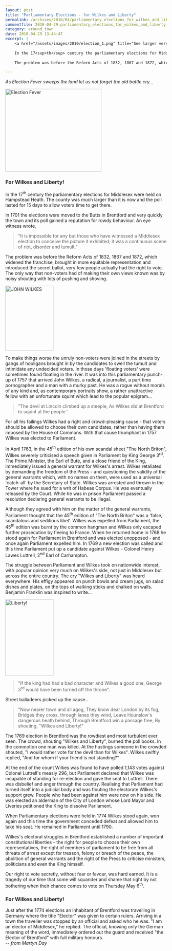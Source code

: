 ```yaml
---
layout: post
title: "Parliamentary Elections - for Wilkes and Liberty"
permalink: /archives/2010/04/parliamentary_elections_for_wilkes_and_liberty.html
commentfile: 2010-04-29-parliamentary_elections_for_wilkes_and_liberty
category: around_town
date: 2010-04-29 13:44:47
excerpt: |
    <a href="/assets/images/2010/election_1.png" title="See larger version of - Election Fever "><img src="/assets/images/2010/election_1_thumb.png" width="150" alt="Election Fever " class="photo right" /></a>
    
    In the 17<sup>th</sup> century the parliamentary elections for Middlesex were held on Hampstead Heath. The county was much larger than it is now and the poll lasted for 15 days to allow voters time to get there.
    
    The problem was before the Reform Acts of 1832, 1867 and 1872, which widened the franchise, brought in more equitable representation and introduced the secret ballot, very few people actually had the right to vote. The only way that non-voters had of making their own views known was by noisy shouting with lots of pushing and shoving.

---
```


*As Election Fever sweeps the land let us not forget the old battle cry...*

<a href="/assets/images/2010/election_1.png" title="See larger version of - Election Fever "><img src="/assets/images/2010/election_1_thumb.png" width="300" height="257" alt="Election Fever " class="photo center" /></a>

### For Wilkes and Liberty!

In the 17<sup>th</sup> century the parliamentary elections for Middlesex were held on Hampstead Heath. The county was much larger than it is now and the poll lasted for 15 days to allow voters time to get there.

In 1701 the elections were moved to the Butts in Brentford and very quickly the town and its poll gained a reputation for rowdy behaviour. An eye witness wrote,

> "It is impossible for any but those who have witnessed a Middlesex election to conceive the picture it exhibited; it was a continuous scene of riot, disorder and tumult."

The problem was before the Reform Acts of 1832, 1867 and 1872, which widened the franchise, brought in more equitable representation and introduced the secret ballot, very few people actually had the right to vote. The only way that non-voters had of making their own views known was by noisy shouting with lots of pushing and shoving.

<a href="/assets/images/2010/election_2.png" title="See larger version of - JOHN WILKES"><img src="/assets/images/2010/election_2_thumb.png" width="150" height="202" alt="JOHN WILKES" class="photo right" /></a>

To make things worse the unruly non-voters were joined in the streets by gangs of hooligans brought in by the candidates to swell the tumult and intimidate any undecided voters. In those days 'floating voters' were sometimes found floating in the river. It was into this parliamentary punch-up of 1757 that arrived John Wilkes, a radical, a journalist, a part time pornographer and a man with a murky past. He was a rogue without morals of any kind and, as contemporary portraits show, a rather unattractive fellow with an unfortunate squint which lead to the popular epigram...

> "The devil at Lincoln climbed up a steeple,
>  As Wilkes did at Brentford to squint at the people.'
> 
 For all his failings Wilkes had a right and crowd-pleasing cause - that voters should be allowed to choose their own candidates, rather than having them imposed by the House of Commons. With that cause triumphant in 1757 Wilkes was elected to Parliament.

In April 1763, in the 45<sup>th</sup> edition of his own scandal sheet "The North Briton", Wilkes severely criticised a speech given in Parliament by King George 3<sup>rd</sup>. The Prime Minister, the Earl of Bute, and a close friend of the King, immediately issued a general warrant for Wilkes's arrest. Wilkes retaliated by demanding the freedom of the Press - and questioning the validity of the general warrants which, with no names on them, were used as a universal 'catch-all' by the Secretary of State. Wilkes was arrested and thrown in the Tower where he sued for a writ of Habeas Corpus. He was eventually released by the Court. While he was in prison Parliament passed a resolution declaring general warrants to be illegal.

Although they agreed with him on the matter of the general warrants, Parliament thought that the 45<sup>th</sup> edition of "The North Briton" was a 'false, scandalous and seditious libel'. Wilkes was expelled from Parliament, the 45<sup>th</sup> edition was burnt by the common hangman and Wilkes only escaped further prosecution by fleeing to France. When he returned home in 1768 he stood again for Parliament in Brentford and was elected unopposed - and once again Parliament expelled him. In 1769 a new election was called and this time Parliament put up a candidate against Wilkes - Colonel Henry Lawes Luttrell, 2<sup>nd</sup> Earl of Carhampton.

The struggle between Parliament and Wilkes took on nationwide interest, with popular opinion very much on Wilkes's side, not just in Middlesex but across the entire country. The cry "Wilkes and Liberty" was heard everywhere. His effigy appeared on punch bowls and cream jugs, on salad dishes and plates, on the tops of walking sticks and chalked on walls. Benjamin Franklin was inspired to write...

<a href="/assets/images/2010/election_3.png" title="See larger version of - Liberty!"><img src="/assets/images/2010/election_3_thumb.png" width="150" height="238" alt="Liberty!" class="photo right" /></a>

> "If the king had had a bad character and Wilkes a good one, George 3<sup>rd</sup> would have been turned off the throne".

Street balladeers picked up the cause..

> "Now nearer town and all agog,
>  They know dear London by its fog,
>  Bridges they cross, through lanes they wind,
>  Leave Hounslow's dangerous heath behind,
>  Through Brentford win a passage free,
>  By shouting, "Wilkes and Liberty!"
> 
 The 1769 election in Brentford was the rowdiest and most turbulent ever seen. The crowd, shouting "Wilkes and Liberty", burned the poll books. In the commotion one man was killed. At the hustings someone in the crowded shouted, "I would rather vote for the devil than for Wilkes". Wilkes swiftly replied, "And for whom if your friend is not standing?"

At the end of the count Wilkes was found to have polled 1,143 votes against Colonel Luttrell's measly 296, but Parliament declared that Wilkes was incapable of standing for re-election and gave the seat to Luttrell. There was disbelief and anger through the country. Realising that Parliament had turned itself into a judicial body and was flouting the electorate Wilkes's support grew. People who had been against him were now on his side. He was elected an alderman of the City of London whose Lord Mayor and Liveries petitioned the King to dissolve Parliament.

When Parliamentary elections were held in 1774 Wilkes stood again, won again and this time the government conceded defeat and allowed him to take his seat. He remained in Parliament until 1790.

Wilkes's electoral struggles in Brentford established a number of important constitutional liberties - the right for people to choose their own representatives, the right of members of parliament to be free from all threats of arrest except for treason, felony or breach of the peace, the abolition of general warrants and the right of the Press to criticise ministers, politicians and even the King himself.

Our right to vote secretly, without fear or favour, was hard earned. It is a tragedy of our time that some will squander and shame that right by not bothering when their chance comes to vote on Thursday May 6<sup>th</sup>.

### For Wilkes and Liberty!

<div markdown="1" class="box">
Just after the 1774 elections an inhabitant of Brentford was travelling in Germany where the title "Elector" was given to certain rulers. Arriving in a town the traveller was stopped by an official and asked who he was. "I am an elector of Middlesex," he replied. The official, knowing only the German meaning of the word, immediately ordered out the guard and received "the Elector of Brentford" with full military honours.

</div>
<cite>-- from Martyn Day</cite>
